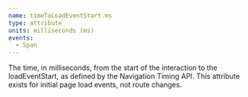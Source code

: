 ```yaml
---
name: timeToLoadEventStart.ms
type: attribute
units: milliseconds (ms)
events:
  - Span
---
```


The time, in milliseconds, from the start of the interaction to the loadEventStart, as defined by the Navigation Timing API. This attribute exists for initial page load events, not route changes.